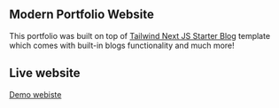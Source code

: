 ## Modern Portfolio Website

This portfolio was built on top of [Tailwind Next JS Starter Blog](https://github.com/timlrx/tailwind-nextjs-starter-blog) template which comes with built-in blogs functionality and much more!

## Live website

[ Demo webiste ](https://azamiftikhar.dev)








